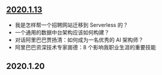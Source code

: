 ## [2020.1.13](https://github.com/guogailee/java-weekly/blob/master/2020.1.13.md)

- 我是怎样帮一个招聘网站迁移到 Serverless 的？
- 一个通用的数据中台架构应该如何构建？
- 对话阿里巴巴贾扬清：如何成为一名优秀的 AI 架构师？
- 阿里巴巴资深技术专家崮德：8 个影响我职业生涯的重要技能

## 2020.1.20

